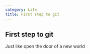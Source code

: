 ```yaml
---
category: Life
title: First step to git
---
```


## First step to git

Just like open the door of a new world